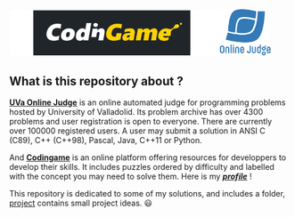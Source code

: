 ## <img align="justify" src="img/CodinGame_logo.svg.png" alt="CG" style="width:75%"><img align="justify" src="img/ojlogo2.svg.png" alt="UVa" style="width:18%">

## What is this repository about ?

[**UVa Online Judge**](https://onlinejudge.org/) is an online automated judge for programming problems hosted by University of Valladolid. Its problem archive has over 4300 problems and user registration is open to everyone. There are currently over 100000 registered users. A user may submit a solution in ANSI C (C89), C++ (C++98), Pascal, Java, C++11 or Python.

And [**Codingame**](https://www.codingame.com/training) is an online platform offering resources for developpers to develop their skills. It includes puzzles ordered by difficulty and labelled with the concept you may need to solve them. Here is my [**_profile_**](https://www.codingame.com/profile/b49b52d80793e7cc3350751608a969501676405) !

This repository is dedicated to some of my solutions, and includes a folder, [project](Projects) contains small project ideas. :smiley:
